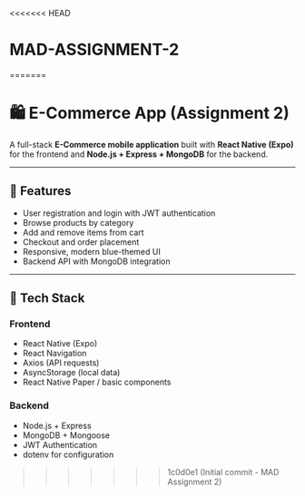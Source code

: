 <<<<<<< HEAD
# MAD-ASSIGNMENT-2
=======
# 🛍️ E-Commerce App (Assignment 2)

A full-stack **E-Commerce mobile application** built with **React Native (Expo)** for the frontend and **Node.js + Express + MongoDB** for the backend.

---

## 🚀 Features
- User registration and login with JWT authentication
- Browse products by category
- Add and remove items from cart
- Checkout and order placement
- Responsive, modern blue-themed UI
- Backend API with MongoDB integration

---

## 🧩 Tech Stack

### Frontend
- React Native (Expo)
- React Navigation
- Axios (API requests)
- AsyncStorage (local data)
- React Native Paper / basic components

### Backend
- Node.js + Express
- MongoDB + Mongoose
- JWT Authentication
- dotenv for configuration

>>>>>>> 1c0d0e1 (Initial commit - MAD Assignment 2)
